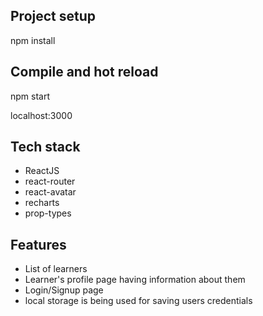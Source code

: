 ## Project setup

npm install

## Compile and hot reload

npm start

localhost:3000

## Tech stack
- ReactJS
- react-router
- react-avatar
- recharts
- prop-types



## Features

- List of learners
- Learner's profile page having information about them
- Login/Signup page
- local storage is being used for saving users credentials